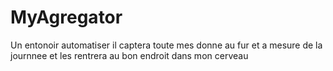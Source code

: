 # MyAgregator
Un entonoir automatiser il captera toute mes donne au fur et a mesure de la journnee et les rentrera au bon endroit dans mon cerveau
